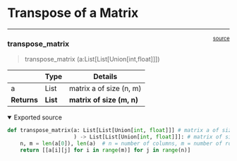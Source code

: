 # Transpose of a Matrix


<!-- WARNING: THIS FILE WAS AUTOGENERATED! DO NOT EDIT! -->

------------------------------------------------------------------------

<a
href="https://github.com/teja00/BuildingBlocks/blob/main/BuildingBlocks/transpose_matrix.py#L12"
target="_blank" style="float:right; font-size:smaller">source</a>

### transpose_matrix

>  transpose_matrix (a:List[List[Union[int,float]]])

<table>
<thead>
<tr>
<th></th>
<th><strong>Type</strong></th>
<th><strong>Details</strong></th>
</tr>
</thead>
<tbody>
<tr>
<td>a</td>
<td>List</td>
<td>matrix a of size (n, m)</td>
</tr>
<tr>
<td><strong>Returns</strong></td>
<td><strong>List</strong></td>
<td><strong>matrix of size (m, n)</strong></td>
</tr>
</tbody>
</table>

<details open class="code-fold">
<summary>Exported source</summary>

``` python
def transpose_matrix(a: List[List[Union[int, float]]] # matrix a of size (n, m)
                     ) -> List[List[Union[int, float]]]: # matrix of size (m, n) 
    n, m = len(a[0]), len(a)  # n = number of columns, m = number of rows
    return [[a[i][j] for i in range(m)] for j in range(n)]
```

</details>
